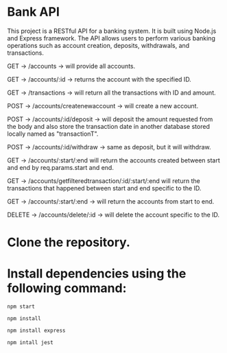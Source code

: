 # Bank API


This project is a RESTful API for a banking system. It is built using Node.js and Express framework. The API allows users to perform various banking operations such as account creation, deposits, withdrawals, and transactions.

GET -> /accounts -> will provide all accounts.

GET -> /accounts/:id -> returns the account with the specified ID.

GET -> /transactions -> will return all the transactions with ID and amount.

POST -> /accounts/createnewaccount -> will create a new account.

POST -> /accounts/:id/deposit -> will deposit the amount requested from the body and also store the transaction date in another database stored locally named as "transactionT".

POST -> /accounts/:id/withdraw -> same as deposit, but it will withdraw.

GET -> /accounts/:start/:end will return the accounts created between start and end by req.params.start and end.

GET -> /accounts/getfilteredtransaction/:id/:start/:end will return the transactions that happened between start and end specific to the ID.

GET -> /accounts/:start/:end -> will return the accounts from start to end.

DELETE -> /accounts/delete/:id -> will delete the account specific to the ID.

# Clone the repository.
# Install dependencies using the following command:

```
npm start
```
```
npm install
```
```
npm install express
```
```
npm intall jest
```
